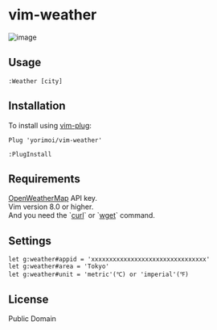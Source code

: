 # vim-weather
![image](https://user-images.githubusercontent.com/29778890/51436048-aba0f480-1cc8-11e9-8e8e-8bf2b0cc58a3.png)

## Usage
`:Weather [city]`

## Installation
To install using [vim-plug](https://github.com/junegunn/vim-plug):
```
Plug 'yorimoi/vim-weather'
```
`:PlugInstall`

## Requirements
[OpenWeatherMap](https://openweathermap.org/appid) API key.  
Vim version 8.0 or higher.  
And you need the \`[curl](https://curl.haxx.se/)\` or \`[wget](https://www.gnu.org/software/wget/)\` command.

## Settings
```
let g:weather#appid = 'xxxxxxxxxxxxxxxxxxxxxxxxxxxxxxxx'
let g:weather#area = 'Tokyo'
let g:weather#unit = 'metric'(℃) or 'imperial'(℉)
```

## License
Public Domain
